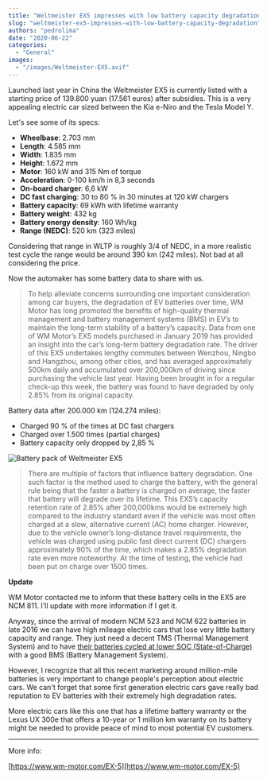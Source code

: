 ```yaml
---
title: "Weltmeister EX5 impresses with low battery capacity degradation"
slug: "weltmeister-ex5-impresses-with-low-battery-capacity-degradation"
authors: "pedrolima"
date: "2020-06-22"
categories:
  - "General"
images:
  - "/images/Weltmeister-EX5.avif"
---
```


Launched last year in China the Weltmeister EX5 is currently listed with a starting price of 139.800 yuan (17.561 euros) after subsidies. This is a very appealing electric car sized between the Kia e-Niro and the Tesla Model Y.

Let's see some of its specs:

- **Wheelbase**: 2.703 mm
- **Length**: 4.585 mm
- **Width**: 1.835 mm
- **Height**: 1.672 mm
- **Motor**: 160 kW and 315 Nm of torque
- **Acceleration**: 0-100 km/h in 8,3 seconds
- **On-board charger**: 6,6 kW
- **DC fast charging**: 30 to 80 % in 30 minutes at 120 kW chargers
- **Battery capacity**: 69 kWh with lifetime warranty
- **Battery weight**: 432 kg
- **Battery energy density**: 160 Wh/kg
- **Range (NEDC)**: 520 km (323 miles)

Considering that range in WLTP is roughly 3/4 of NEDC, in a more realistic test cycle the range would be around 390 km (242 miles). Not bad at all considering the price.

Now the automaker has some battery data to share with us.

> To help alleviate concerns surrounding one important consideration among car buyers, the degradation of EV batteries over time, WM Motor has long promoted the benefits of high-quality thermal management and battery management systems (BMS) in EV’s to maintain the long-term stability of a battery’s capacity. Data from one of WM Motor’s EX5 models purchased in January 2019 has provided an insight into the car’s long-term battery degradation rate. The driver of this EX5 undertakes lengthy commutes between Wenzhou, Ningbo and Hangzhou, among other cities, and has averaged approximately 500km daily and accumulated over 200,000km of driving since purchasing the vehicle last year. Having been brought in for a regular check-up this week, the battery was found to have degraded by only 2.85% from its original capacity.

Battery data after 200.000 km (124.274 miles):

- Charged 90 % of the times at DC fast chargers
- Charged over 1.500 times (partial charges)
- Battery capacity only dropped by 2,85 %

![Battery pack of Weltmeister EX5](images/Battery-pack-of-Weltmeister-EX5.avif)

> There are multiple of factors that influence battery degradation. One such factor is the method used to charge the battery, with the general rule being that the faster a battery is charged on average, the faster that battery will degrade over its lifetime. This EX5’s capacity retention rate of 2.85% after 200,000kms would be extremely high compared to the industry standard even if the vehicle was most often charged at a slow, alternative current (AC) home charger. However, due to the vehicle owner’s long-distance travel requirements, the vehicle was charged using public fast direct current (DC) chargers approximately 90% of the time, which makes a 2.85% degradation rate even more noteworthy. At the time of testing, the vehicle had been put on charge over 1500 times.

**Update**

WM Motor contacted me to inform that these battery cells in the EX5 are NCM 811. I'll update with more information if I get it.

Anyway, since the arrival of modern NCM 523 and NCM 622 batteries in late 2016 we can have high mileage electric cars that lose very little battery capacity and range. They just need a decent TMS (Thermal Management System) and to have [their batteries cycled at lower SOC (State-of-Charge)](/2018/04/27/battery-charging-full-versus-partial/) with a good BMS (Battery Management System).

However, I recognize that all this recent marketing around million-mile batteries is very important to change people's perception about electric cars. We can't forget that some first generation electric cars gave really bad reputation to EV batteries with their extremely high degradation rates.

More electric cars like this one that has a lifetime battery warranty or the Lexus UX 300e that offers a 10-year or 1 million km warranty on its battery might be needed to provide peace of mind to most potential EV customers.

---

More info:

[https://www.wm-motor.com/EX-5](https://www.wm-motor.com/EX-5)
